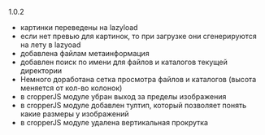 1.0.2
- картинки переведены на lazyload
- если нет превью для картинок, то при загрузке они сгенерируются на лету в lazyoad
- добавлена файлам метаинформация
- добавлен поиск по имени для файлов и каталогов текущей директории 
- Немного доработана сетка просмотра файлов и каталогов (высота меняется от кол-во колонок)
- в cropperJS модуле убран выход за пределы изображения
- в cropperJS модуле добавлен тултип, который позволяет понять какие размеры у изображений
- в cropperJS модуле удалена вертикальная прокрутка